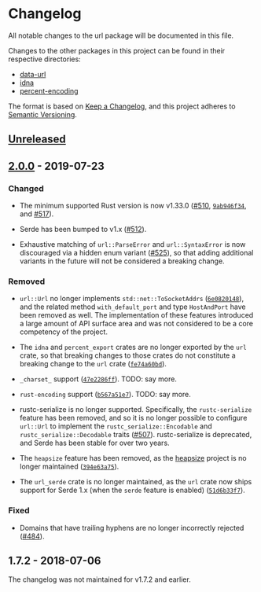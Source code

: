 # Changelog

All notable changes to the url package will be documented in this file.

Changes to the other packages in this project can be found in their respective
directories:

  * [data-url](data-url/CHANGELOG.md)
  * [idna](idna/CHANGELOG.md)
  * [percent-encoding](percent_encoding/CHANGELOG.md)

The format is based on [Keep a Changelog](https://keepachangelog.com/en/1.0.0/),
and this project adheres to [Semantic Versioning](https://semver.org/spec/v2.0.0.html).

## [Unreleased]

## [2.0.0] - 2019-07-23

### Changed

* The minimum supported Rust version is now v1.33.0 ([#510], [`9ab946f34`],
  and [#517]).

* Serde has been bumped to v1.x ([#512]).

* Exhaustive matching of `url::ParseError` and `url::SyntaxError` is now
  discouraged via a hidden enum variant ([#525]), so that adding additional
  variants in the future will not be considered a breaking change.

### Removed

* `url::Url` no longer implements `std::net::ToSocketAddrs` ([`6e0820148`]),
  and the related method `with_default_port` and type `HostAndPort` have been
  removed as well. The implementation of these features introduced a large
  amount of API surface area and was not considered to be a core competency of
  the project.

* The `idna` and `percent_export` crates are no longer exported by the `url`
  crate, so that breaking changes to those crates do not constitute a breaking
  change to the `url` crate ([`fe74a60bd`]).

* `_charset_` support ([`47e2286ff`]). TODO: say more.

* `rust-encoding` support ([`b567a51e7`]). TODO: say more.

* rustc-serialize is no longer supported. Specifically, the `rustc-serialize`
  feature has been removed, and so it is no longer possible to configure
  `url::Url` to implement the `rustc_serialize::Encodable` and
  `rustc_serialize::Decodable` traits ([#507]). rustc-serialize is deprecated,
  and Serde has been stable for over two years.

* The `heapsize` feature has been removed, as the [heapsize] project is no
  longer maintained ([`394e63a75`]).

* The `url_serde` crate is no longer maintained, as the `url` crate now ships
  support for Serde 1.x (when the `serde` feature is enabled) ([`51d6b33f7`]).

### Fixed

* Domains that have trailing hyphens are no longer incorrectly rejected
  ([#484]).

## 1.7.2 - 2018-07-06

The changelog was not maintained for v1.7.2 and earlier.

[Unreleased]: https://github.com/servo/rust-url/compare/v2.0.0...HEAD
[2.0.0]: https://github.com/servo/rust-url/compare/v1.7.2...v2.0.0

[#484]: https://github.com/servo/rust-url/pull/484
[#507]: https://github.com/servo/rust-url/pull/507
[#510]: https://github.com/servo/rust-url/pull/510
[#512]: https://github.com/servo/rust-url/pull/512
[#517]: https://github.com/servo/rust-url/pull/517
[#525]: https://github.com/servo/rust-url/pull/525

[`394e63a75`]: https://github.com/servo/rust-url/commit/394e63a7518e1bfe8e106ebc7938706b10cfa1aa
[`47e2286ff`]: https://github.com/servo/rust-url/commit/47e2286ff32359879e69651409ed08385949eb8c
[`51d6b33f7`]: https://github.com/servo/rust-url/commit/51d6b33f717d29880cb53a1f5bf0d061d846ad35
[`6e0820148`]: https://github.com/servo/rust-url/commit/6e082014827061a79a27be1d7712e53a84c28280
[`9ab946f34`]: https://github.com/servo/rust-url/commit/9ab946f3419ed14142227e9e1dfea9bbb6ac5c17
[`b567a51e7`]: https://github.com/servo/rust-url/commit/b567a51e784bae1fdad1d1e5d7e4dcb00b406080
[`fe74a60bd`]: https://github.com/servo/rust-url/commit/fe74a60bd0636c5e5da920674b9bbffc22f3c384

[heapsize]: https://github.com/servo/heapsize